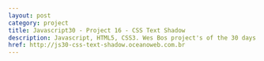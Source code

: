 ```yaml
---
layout: post
category: project
title: Javascript30 - Project 16 - CSS Text Shadow
description: Javascript, HTML5, CSS3. Wes Bos project's of the 30 days with Javascript Vanilla.
href: http://js30-css-text-shadow.oceanoweb.com.br
---
```

